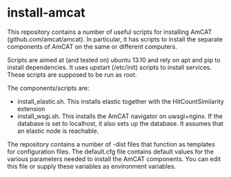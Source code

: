 install-amcat
=============

This repository contains a number of useful scripts for installing AmCAT (github.com/amcat/amcat). 
In particular, it has scripts to install the separate components of AmCAT on the same or different computers.

Scripts are aimed at (and tested on) ubuntu 13.10 and rely on apt and pip to install dependencies. It uses upstart (/etc/init) scripts to install services. These scripts are supposed to be run as root.

The components/scripts are:
* install_elastic.sh. This installs elastic together with the HitCountSimilarity extension
* install_wsgi.sh. This installs the AmCAT navigator on uwsgi+nginx. If the database is set to localhost, it also sets up the database. It assumes that an elastic node is reachable.

The repository contains a number of -dist files that function as templates for configuration files. The default.cfg file contains
default values for the various parameters needed to install the AmCAT components. You can edit this file or supply these
variables as environment variables. 
